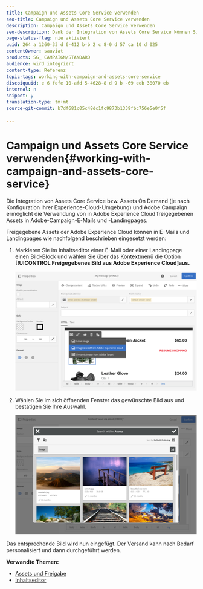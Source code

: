 ```yaml
---
title: Campaign und Assets Core Service verwenden
seo-title: Campaign und Assets Core Service verwenden
description: Campaign und Assets Core Service verwenden
seo-description: Dank der Integration von Assets Core Service können Sie alle innerhalb von Adobe Experience Cloud geteilten Ressourcen in Ihren Nachrichten und Landingpages in Adobe Campaign verwenden.
page-status-flag: nie aktiviert
uuid: 264 a 1260-33 d 6-412 b-b 2 c 8-0 d 57 ca 10 d 025
contentOwner: sauviat
products: SG_ CAMPAIGN/STANDARD
audience: wird integriert
content-type: Referenz
topic-tags: working-with-campaign-and-assets-core-service
discoiquuid: e 6 fefe 10-afd 5-4628-8 d 9 b -69 eeb 38070 eb
internal: n
snippet: y
translation-type: tm+mt
source-git-commit: b7df681c05c48dc1fc9873b1339fbc756e5e0f5f

---
```



# Campaign und Assets Core Service verwenden{#working-with-campaign-and-assets-core-service}

Die Integration von Assets Core Service bzw. Assets On Demand (je nach Konfiguration Ihrer Experience-Cloud-Umgebung) und Adobe Campaign ermöglicht die Verwendung von in Adobe Experience Cloud freigegebenen Assets in Adobe-Campaign-E-Mails und -Landingpages.

Freigegebene Assets der Adobe Experience Cloud können in E-Mails und Landingpages wie nachfolgend beschrieben eingesetzt werden:

1. Markieren Sie im Inhaltseditor einer E-Mail oder einer Landingpage einen Bild-Block und wählen Sie über das Kontextmenü die Option **[!UICONTROL Freigegebenes Bild aus Adobe Experience Cloud]aus.**

   ![](assets/dam_insert_image_dce.png)

1. Wählen Sie im sich öffnenden Fenster das gewünschte Bild aus und bestätigen Sie Ihre Auswahl.

   ![](assets/dam_shared_image_selection.png)

Das entsprechende Bild wird nun eingefügt. Der Versand kann nach Bedarf personalisiert und dann durchgeführt werden.

**Verwandte Themen:**

* [Assets und Freigabe](https://marketing.adobe.com/resources/help/en_US/mcloud/experience-cloud-assets.html)
* [Inhaltseditor](../../designing/using/example--email-personalization.md)

